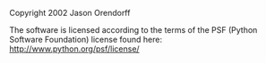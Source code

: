 Copyright 2002 Jason Orendorff

The software is licensed according to the terms of the PSF (Python Software Foundation) license found here: http://www.python.org/psf/license/